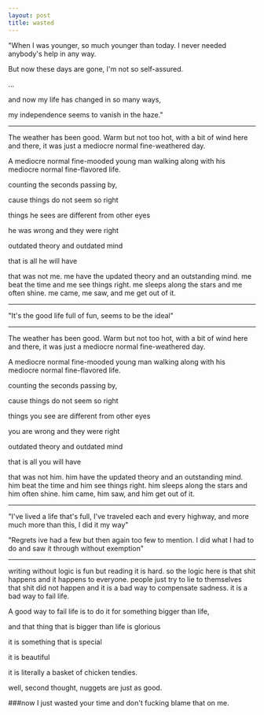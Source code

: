 ```yaml
---
layout: post
title: wasted
---
```


"When I was younger, so much younger than today. I never needed anybody's help in any way. 

But now these days are gone, I'm not so self-assured.

...

and now my life has changed in so many ways,

my independence seems to vanish in the haze."

---

The weather has been good. Warm but not too hot, with a bit of wind here and there, it was just a mediocre normal fine-weathered day. 

A mediocre normal fine-mooded young man walking along with his mediocre normal fine-flavored life.

counting the seconds passing by,

cause things do not seem so right

things he sees are different from other eyes

he was wrong and they were right

outdated theory and outdated mind

that is all he will have

that was not me. me have the updated theory and an outstanding mind. me beat the time and me see things right. me sleeps along the stars and me often shine. me came, me saw, and me get out of it. 

---

"It's the good life full of fun, seems to be the ideal"

---

The weather has been good. Warm but not too hot, with a bit of wind here and there, it was just a mediocre normal fine-weathered day. 

A mediocre normal fine-mooded young man walking along with his mediocre normal fine-flavored life.

counting the seconds passing by,

cause things do not seem so right

things you see are different from other eyes

you are wrong and they were right

outdated theory and outdated mind

that is all you will have

that was not him. him have the updated theory and an outstanding mind. him beat the time and him see things right. him sleeps along the stars and him often shine. him came, him saw, and him get out of it. 

---

"I've lived a life that's full, I've traveled each and every highway, and more much more than this, I did it my way"

"Regrets ive had a few
but then again too few to mention.
I did what I had to do and saw it through without exemption"

---

writing without logic is fun but reading it is hard. so the logic here is that shit happens and it happens to everyone. people just try to lie to themselves that shit did not happen and it is a bad way to compensate sadness. it is a bad way to fail life. 

A good way to fail life is to do it for something bigger than life, 

and that thing that is bigger than life is glorious

it is something that is special

it is beautiful

it is literally a basket of chicken tendies.

well, second thought, nuggets are just as good.

###now I just wasted your time and don't fucking blame that on me.